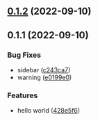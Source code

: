 ## [0.1.2](https://github.com/bowencool/vhooks/compare/v0.1.1...v0.1.2) (2022-09-10)



## 0.1.1 (2022-09-10)


### Bug Fixes

* sidebar ([c243ca7](https://github.com/bowencool/vhooks/commit/c243ca73285c8bf73d8c9c2c4c6918fcc521017e))
* warning ([e0199e0](https://github.com/bowencool/vhooks/commit/e0199e0fe23fe35d81e6a1caa13fd3fd0daa121a))


### Features

* hello world ([428e5f6](https://github.com/bowencool/vhooks/commit/428e5f6b83b88566044929542ec5a1af145d69ea))



<!-- 自动生成 -->
